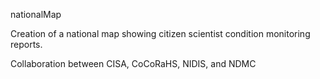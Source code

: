 nationalMap

Creation of a national map showing citizen scientist condition monitoring reports.

Collaboration between CISA, CoCoRaHS, NIDIS, and NDMC
